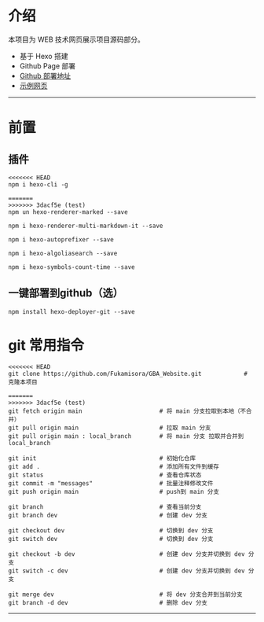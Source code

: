 # 介绍
本项目为 WEB 技术网页展示项目源码部分。
+ 基于 Hexo 搭建
+ Github Page 部署
+ [Github 部署地址](https://github.com/Fukamisora/Fukamisora.github.io)
+ [示例网页](https://fukamisora.github.io/)

------
# 前置
## 插件
```
<<<<<<< HEAD
npm i hexo-cli -g

=======
>>>>>>> 3dacf5e (test)
npm un hexo-renderer-marked --save

npm i hexo-renderer-multi-markdown-it --save

npm i hexo-autoprefixer --save

npm i hexo-algoliasearch --save

npm i hexo-symbols-count-time --save
```
## 一键部署到github（选）
```
npm install hexo-deployer-git --save
```

# git 常用指令
```
<<<<<<< HEAD
git clone https://github.com/Fukamisora/GBA_Website.git            # 克隆本项目

=======
>>>>>>> 3dacf5e (test)
git fetch origin main                      # 将 main 分支拉取到本地（不合并）
git pull origin main                       # 拉取 main 分支
git pull origin main : local_branch        # 将 main 分支 拉取并合并到 local_branch

git init                                   # 初始化仓库
git add .                                  # 添加所有文件到缓存
git status                                 # 查看仓库状态
git commit -m "messages"                   # 批量注释修改文件
git push origin main                       # push到 main 分支

git branch                                 # 查看当前分支
git branch dev                             # 创建 dev 分支

git checkout dev                           # 切换到 dev 分支
git switch dev                             # 切换到 dev 分支

git checkout -b dev                        # 创建 dev 分支并切换到 dev 分支
git switch -c dev                          # 创建 dev 分支并切换到 dev 分支

git merge dev                              # 将 dev 分支合并到当前分支
git branch -d dev                          # 删除 dev 分支
```
------
